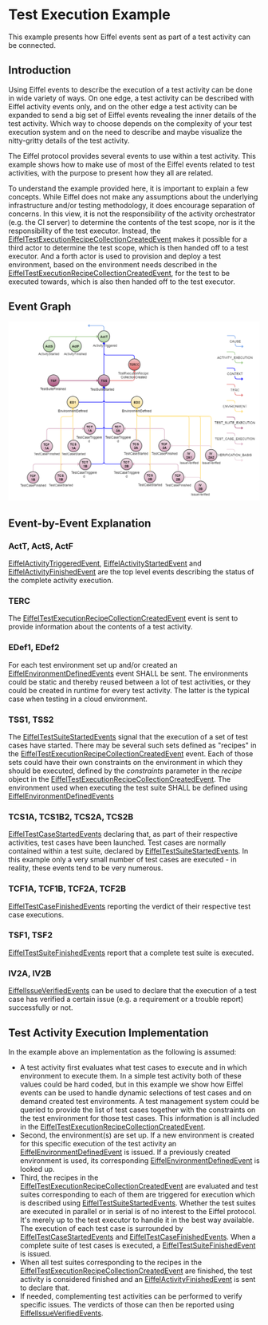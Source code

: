 # Test Execution Example
This example presents how Eiffel events sent as part of a test activity can be connected.

## Introduction
Using Eiffel events to describe the execution of a test activity can be done in wide variety of ways. On one edge, a test activity can be described with Eiffel activity events only, and on the other edge a test activity can be expanded to send a big set of Eiffel events revealing the inner details of the test activity. Which way to choose depends on the complexity of your test execution system and on the need to describe and maybe visualize the nitty-gritty details of the test activity.

The Eiffel protocol provides several events to use within a test activity. This example shows how to make use of most of the Eiffel events related to test activities, with the purpose to present how they all are related.

To understand the example provided here, it is important to explain a few concepts. While Eiffel does not make any assumptions about the underlying infrastructure and/or testing methodology, it does encourage separation of concerns. In this view, it is not the responsibility of the activity orchestrator (e.g. the CI server) to determine the contents of the test scope, nor is it the responsibility of the test executor. Instead, the [EiffelTestExecutionRecipeCollectionCreatedEvent](../eiffel-vocabulary/EiffelTestExecutionRecipeCollectionCreatedEvent.md) makes it possible for a third actor to determine the test scope, which is then handed off to a test executor. And a forth actor is used to provision and deploy a test environment, based on the environment needs described in the [EiffelTestExecutionRecipeCollectionCreatedEvent](../eiffel-vocabulary/EiffelTestExecutionRecipeCollectionCreatedEvent.md), for the test to be executed towards, which is also then handed off to the test executor.

## Event Graph
![alt text](./test-execution.png "Event Graph of Test Execution Example")

## Event-by-Event Explanation
### ActT, ActS, ActF
[EiffelActivityTriggeredEvent](../eiffel-vocabulary/EiffelActivityTriggeredEvent.md), [EiffelActivityStartedEvent](../eiffel-vocabulary/EiffelActivityStartedEvent.md) and [EiffelActivityFinishedEvent](../eiffel-vocabulary/EiffelActivityFinishedEvent.md) are the top level events describing the status of the complete activity execution.

### TERC
The [EiffelTestExecutionRecipeCollectionCreatedEvent](../eiffel-vocabulary/EiffelTestExecutionRecipeCollectionCreatedEvent.md) event is sent to provide information about the contents of a test activity.

### EDef1, EDef2
For each test environment set up and/or created an [EiffelEnvironmentDefinedEvents](../eiffel-vocabulary/EiffelEnvironmentDefinedEvent.md) event SHALL be sent. The environments could be static and thereby reused between a lot of test activities, or they could be created in runtime for every test activity. The latter is the typical case when testing in a cloud environment.

### TSS1, TSS2
The [EiffelTestSuiteStartedEvents](../eiffel-vocabulary/EiffelTestSuiteStartedEvent.md) signal that the execution of a set of test cases have started. There may be several such sets defined as "recipes" in the [EiffelTestExecutionRecipeCollectionCreatedEvent](../eiffel-vocabulary/EiffelTestExecutionRecipeCollectionCreatedEvent.md) event. Each of those sets could have their own constraints on the environment in which they should be executed, defined by the _constraints_ parameter in the _recipe_ object in the [EiffelTestExecutionRecipeCollectionCreatedEvent](../eiffel-vocabulary/EiffelTestExecutionRecipeCollectionCreatedEvent.md). The environment used when executing the test suite SHALL be defined using [EiffelEnvironmentDefinedEvents](../eiffel-vocabulary/EiffelEnvironmentDefinedEvent.md)

### TCS1A, TCS1B2, TCS2A, TCS2B
[EiffelTestCaseStartedEvents](../eiffel-vocabulary/EiffelTestCaseStartedEvent.md) declaring that, as part of their respective activities, test cases have been launched. Test cases are normally contained within a test suite, declared by [EiffelTestSuiteStartedEvents](../eiffel-vocabulary/EiffelTestSuiteStartedEvent.md). In this example only a very small number of test cases are executed - in reality, these events tend to be very numerous.

### TCF1A, TCF1B, TCF2A, TCF2B
[EiffelTestCaseFinishedEvents](../eiffel-vocabulary/EiffelTestCaseFinishedEvent.md) reporting the verdict of their respective test case executions.

### TSF1, TSF2
[EiffelTestSuiteFinishedEvents](../eiffel-vocabulary/EiffelTestSuiteFinishedEvent.md) report that a complete test suite is executed.

### IV2A, IV2B
[EiffelIssueVerifiedEvents](../eiffel-vocabulary/EiffelTestCaseFinishedEvent.md) can be used to declare that the execution of a test case has verified a certain issue (e.g. a requirement or a trouble report) successfully or not.

## Test Activity Execution Implementation
In the example above an implementation as the following is assumed:
* A test activity first evaluates what test cases to execute and in which environment to execute them. In a simple test activity both of these values could be hard coded, but in this example we show how Eiffel events can be used to handle dynamic selections of test cases and on demand created test environments. A test management system could be queried to provide the list of test cases together with the constraints on the test environment for those test cases. This information is all included in the [EiffelTestExecutionRecipeCollectionCreatedEvent](../eiffel-vocabulary/EiffelTestExecutionRecipeCollectionCreatedEvent.md).
* Second, the environment(s) are set up. If a new environment is created for this specific execution of the test activity an [EiffelEnvironmentDefinedEvent](../eiffel-vocabulary/EiffelEnvironmentDefinedEvent.md) is issued. If a previously created environment is used, its corresponding [EiffelEnvironmentDefinedEvent](../eiffel-vocabulary/EiffelEnvironmentDefinedEvent.md) is looked up.
* Third, the recipes in the [EiffelTestExecutionRecipeCollectionCreatedEvent](../eiffel-vocabulary/EiffelTestExecutionRecipeCollectionCreatedEvent.md) are evaluated and test suites corresponding to each of them are triggered for execution which is described using [EiffelTestSuiteStartedEvents](../eiffel-vocabulary/EiffelTestSuiteStartedEvent.md). Whether the test suites are executed in parallel or in serial is of no interest to the Eiffel protocol. It's merely up to the test executor to handle it in the best way available.
The execution of each test case is surrounded by [EiffelTestCaseStartedEvents](../eiffel-vocabulary/EiffelTestCaseStartedEvent.md) and [EiffelTestCaseFinishedEvents](../eiffel-vocabulary/EiffelTestCaseFinishedEvent.md). When a complete suite of test cases is executed, a [EiffelTestSuiteFinishedEvent](../eiffel-vocabulary/EiffelTestSuiteFinishedEvent.md) is issued.
* When all test suites corresponding to the recipes in the [EiffelTestExecutionRecipeCollectionCreatedEvent](../eiffel-vocabulary/EiffelTestExecutionRecipeCollectionCreatedEvent.md) are finished, the test activity is considered finished and an [EiffelActivityFinishedEvent](../eiffel-vocabulary/EiffelActivityFinishedEvent.md) is sent to declare that.
* If needed, complementing test activities can be performed to verify specific issues. The verdicts of those can then be reported using [EiffelIssueVerifiedEvents](../eiffel-vocabulary/EiffelTestCaseFinishedEvent.md).